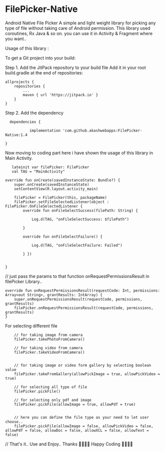# FilePicker-Native
Android Native File Picker
A simple and light weight library for picking any type of file without taking care of Android permission. 
This library used coroutines, Rx Java & so on. you can use it in Activity & Fragment where you want..

Usage of this library :

To get a Git project into your build:

Step 1. Add the JitPack repository to your build file
Add it in your root build.gradle at the end of repositories:

	allprojects {
		repositories {
			...
			maven { url 'https://jitpack.io' }
		}
	}


Step 2. Add the dependency

      dependencies {
	       
               implementation 'com.github.akashwebapps:FilePicker-Native:1.4

	}

Now moving to coding part here i have shown the usage of this library in Main Activity.

       lateinit var filePicker: FilePicker
       val TAG = "MainActivity"

    override fun onCreate(savedInstanceState: Bundle?) {
        super.onCreate(savedInstanceState)
        setContentView(R.layout.activity_main)

        filePicker = FilePicker(this, packageName)
        filePicker.setFileSelectedListener(object : FilePicker.OnFileSelectedListener {
            override fun onFileSelectSuccess(filePath: String) {

                Log.d(TAG, "onFileSelectSuccess: $filePath")

            }

            override fun onFileSelectFailure() {

                Log.d(TAG, "onFileSelectFailure: Failed")

            } })


    }



// just pass the params to that function onRequestPermissionsResult in filePicker Library..



    override fun onRequestPermissionsResult(requestCode: Int, permissions: Array<out String>, grantResults: IntArray) {
        super.onRequestPermissionsResult(requestCode, permissions, grantResults)
        filePicker.onRequestPermissionsResult(requestCode, permissions, grantResults)
    }




For selecting different file 

        // for taking image from camera
        filePicker.takePhotoFromCamera()

        // for taking video from camera
        filePicker.takeVideoFromCamera()


        // for taking image or video form gallery by selecting boolean value
        filePicker.takeFromGallery(allowPickImage = true, allowPickVideo = true)

        // for selecting all type of file
        filePicker.pickFile()

        // for selecting only pdf and image
        filePicker.pickFile(allowImage = true, allowPdf = true)


        // here you can define the file type as your need to let user choose..
        filePicker.pickFile(allowImage = false, allowPickVideo = false, allowPdf = false, allowDoc = false, allowXCL = false, allowText = false)



// That's it.. Use and Enjoy.. Thanks
🙏🙏🙏🙏 Happy Coding 🙏🙏🙏🙏

